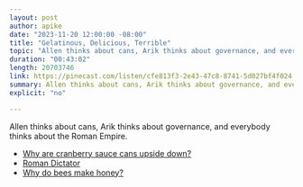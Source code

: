 ```yaml
---
layout: post
author: apike
date: "2023-11-20 12:00:00 -08:00"
title: "Gelatinous, Delicious, Terrible"
topic: "Allen thinks about cans, Arik thinks about governance, and everybody thinks about the Roman Empire."
duration: "00:43:02"
length: 20703746
link: https://pinecast.com/listen/cfe813f3-2e43-47c8-8741-5d027bf4f024.mp3
summary: Allen thinks about cans, Arik thinks about governance, and everybody thinks about the Roman Empire."
explicit: "no"

---
```


Allen thinks about cans, Arik thinks about governance, and everybody thinks about the Roman Empire.

- [Why are cranberry sauce cans upside down?](https://www.cnn.com/2022/11/23/business/cranberry-sauce-label-upside-down/index.html)
- [Roman Dictator](https://en.wikipedia.org/wiki/Roman_dictator)
- [Why do bees make honey?](https://www.newscientist.com/question/bees-make-honey/)
